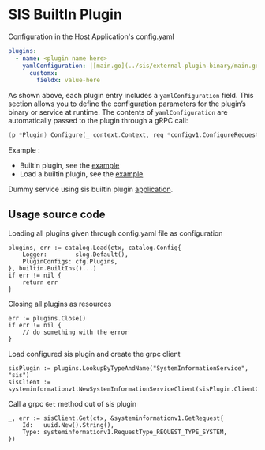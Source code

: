
# SIS BuiltIn Plugin 


Configuration in the Host Application's config.yaml

```yaml
plugins:
  - name: <plugin name here>
    yamlConfiguration: |[main.go](../sis/external-plugin-binary/main.go)
      customx:
        fieldx: value-here
```

As shown above, each plugin entry includes a `yamlConfiguration` field. This section allows you to define the configuration 
parameters for the plugin’s binary or service at runtime. The contents of `yamlConfiguration` are automatically passed to the plugin through a gRPC call:
```go
(p *Plugin) Configure(_ context.Context, req *configv1.ConfigureRequest) (*configv1.ConfigureResponse, error)`.
```
Example :
- Builtin plugin, see the [example](./internal/builtin/sis/plugin.go)
- Load a builtin plugin, see the [example](./internal/business/business.go)


Dummy service using sis builtin plugin [application](./cmd/main.go).


## Usage source code

Loading all plugins given through config.yaml file as configuration
```glang
plugins, err := catalog.Load(ctx, catalog.Config{
    Logger:        slog.Default(),
    PluginConfigs: cfg.Plugins,
}, builtin.BuiltIns()...)
if err != nil {
    return err
}
```

Closing all plugins as resources
```golang
err := plugins.Close()
if err != nil {
    // do something with the error
}
```

Load configured sis plugin and create the grpc client
```golang
sisPlugin := plugins.LookupByTypeAndName("SystemInformationService", "sis")
sisClient := systeminformationv1.NewSystemInformationServiceClient(sisPlugin.ClientConnection())
```

Call a grpc `Get` method out of sis plugin
```golang
_, err := sisClient.Get(ctx, &systeminformationv1.GetRequest{
    Id:   uuid.New().String(),
    Type: systeminformationv1.RequestType_REQUEST_TYPE_SYSTEM,
})
```
